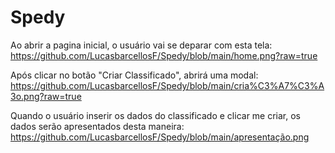 # Spedy
Ao abrir a pagina inicial, o usuário vai se deparar com esta tela:
https://github.com/LucasbarcellosF/Spedy/blob/main/home.png?raw=true

Após clicar no botão "Criar Classificado", abrirá uma modal:
https://github.com/LucasbarcellosF/Spedy/blob/main/cria%C3%A7%C3%A3o.png?raw=true

Quando o usuário inserir os dados do classificado e clicar me criar, os dados serão apresentados desta maneira:
https://github.com/LucasbarcellosF/Spedy/blob/main/apresentação.png
